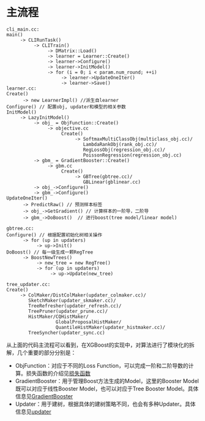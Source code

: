 # 主流程

```
cli_main.cc:
main()
     -> CLIRunTask()
          -> CLITrain()
               -> DMatrix::Load()
               -> learner = Learner::Create()
               -> learner->Configure()
               -> learner->InitModel()
               -> for (i = 0; i < param.num_round; ++i)
                    -> learner->UpdateOneIter()
                    -> learner->Save()    
learner.cc:
Create()
      -> new LearnerImpl() //派生自learner
Configure() // 配置obj, updater和模型的相关参数
InitModel()
     -> LazyInitModel()
          -> obj_ = ObjFunction::Create()
               -> objective.cc
                    Create()
                         -> SoftmaxMultiClassObj(multiclass_obj.cc)/
                            LambdaRankObj(rank_obj.cc)/
                            RegLossObj(regression_obj.cc)/
                            PoissonRegression(regression_obj.cc)
          -> gbm_ = GradientBooster::Create()
               -> gbm.cc
                    Create()
                         -> GBTree(gbtree.cc)/
                            GBLinear(gblinear.cc)
          -> obj_->Configure()
          -> gbm_->Configure()
UpdateOneIter()
      -> PredictRaw() // 预测样本标签
      -> obj_->GetGradient() // 计算样本的一阶导，二阶导
      -> gbm_->DoBoost()  // 进行boost(tree model/linear model)        

gbtree.cc:
Configure() // 根据配置初始化树相关操作
      -> for (up in updaters)
           -> up->Init()
DoBoost() // 每一级生成一颗RegTree
      -> BoostNewTrees()
           -> new_tree = new RegTree()
           -> for (up in updaters)
                -> up->Update(new_tree)    

tree_updater.cc:
Create()
     -> ColMaker/DistColMaker(updater_colmaker.cc)/
        SketchMaker(updater_skmaker.cc)/
        TreeRefresher(updater_refresh.cc)/
        TreePruner(updater_prune.cc)/
        HistMaker/CQHistMaker/
                  GlobalProposalHistMaker/
                  QuantileHistMaker(updater_histmaker.cc)/
        TreeSyncher(updater_sync.cc)
```

从上面的代码主流程可以看到，在XGBoost的实现中，对算法进行了模块化的拆解，几个重要的部分分别是：

- ObjFunction：对应于不同的Loss Function，可以完成一阶和二阶导数的计算。损失函数的介绍见[损失函数](损失函数.md)
- GradientBooster：用于管理Boost方法生成的Model，这里的Booster Model既可以对应于线性Booster Model，也可以对应于Tree Booster Model。具体信息见[GradientBooster](GradientBooster.md)
- Updater：用于建树，根据具体的建树策略不同，也会有多种Updater。具体信息见[updater](updater.md)